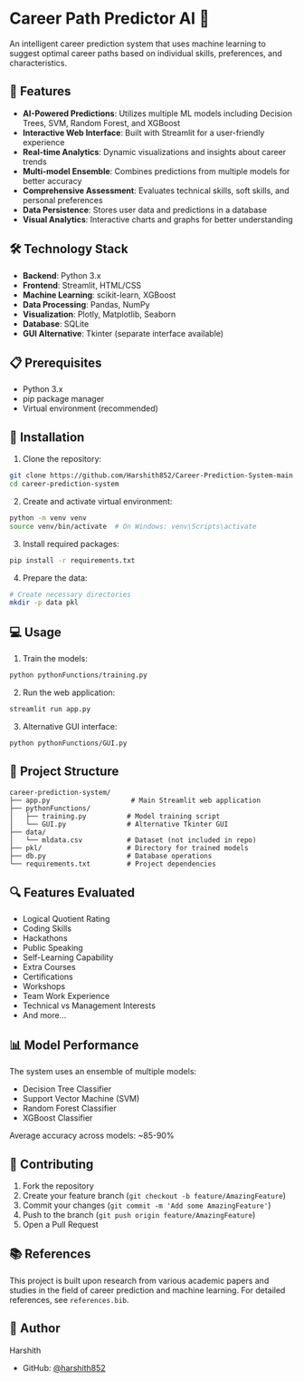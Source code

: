 # Career Path Predictor AI 🎯

An intelligent career prediction system that uses machine learning to suggest optimal career paths based on individual skills, preferences, and characteristics.

## 🌟 Features

- **AI-Powered Predictions**: Utilizes multiple ML models including Decision Trees, SVM, Random Forest, and XGBoost
- **Interactive Web Interface**: Built with Streamlit for a user-friendly experience
- **Real-time Analytics**: Dynamic visualizations and insights about career trends
- **Multi-model Ensemble**: Combines predictions from multiple models for better accuracy
- **Comprehensive Assessment**: Evaluates technical skills, soft skills, and personal preferences
- **Data Persistence**: Stores user data and predictions in a database
- **Visual Analytics**: Interactive charts and graphs for better understanding

## 🛠️ Technology Stack

- **Backend**: Python 3.x
- **Frontend**: Streamlit, HTML/CSS
- **Machine Learning**: scikit-learn, XGBoost
- **Data Processing**: Pandas, NumPy
- **Visualization**: Plotly, Matplotlib, Seaborn
- **Database**: SQLite
- **GUI Alternative**: Tkinter (separate interface available)

## 📋 Prerequisites

- Python 3.x
- pip package manager
- Virtual environment (recommended)

## 🚀 Installation

1. Clone the repository:
```bash
git clone https://github.com/Harshith852/Career-Prediction-System-main.git
cd career-prediction-system
```

2. Create and activate virtual environment:
```bash
python -m venv venv
source venv/bin/activate  # On Windows: venv\Scripts\activate
```

3. Install required packages:
```bash
pip install -r requirements.txt
```

4. Prepare the data:
```bash
# Create necessary directories
mkdir -p data pkl
```

## 💻 Usage

1. Train the models:
```bash
python pythonFunctions/training.py
```

2. Run the web application:
```bash
streamlit run app.py
```

3. Alternative GUI interface:
```bash
python pythonFunctions/GUI.py
```

## 📁 Project Structure

```
career-prediction-system/
├── app.py                    # Main Streamlit web application
├── pythonFunctions/
│   ├── training.py          # Model training script
│   └── GUI.py               # Alternative Tkinter GUI
├── data/
│   └── mldata.csv           # Dataset (not included in repo)
├── pkl/                     # Directory for trained models
├── db.py                    # Database operations
└── requirements.txt         # Project dependencies
```

## 🔍 Features Evaluated

- Logical Quotient Rating
- Coding Skills
- Hackathons
- Public Speaking
- Self-Learning Capability
- Extra Courses
- Certifications
- Workshops
- Team Work Experience
- Technical vs Management Interests
- And more...

## 📊 Model Performance

The system uses an ensemble of multiple models:
- Decision Tree Classifier
- Support Vector Machine (SVM)
- Random Forest Classifier
- XGBoost Classifier

Average accuracy across models: ~85-90%

## 🤝 Contributing

1. Fork the repository
2. Create your feature branch (`git checkout -b feature/AmazingFeature`)
3. Commit your changes (`git commit -m 'Add some AmazingFeature'`)
4. Push to the branch (`git push origin feature/AmazingFeature`)
5. Open a Pull Request

## 📚 References

This project is built upon research from various academic papers and studies in the field of career prediction and machine learning. For detailed references, see `references.bib`.

## 👤 Author

Harshith
- GitHub: [@harshith852](https://github.com/harshith852/)
